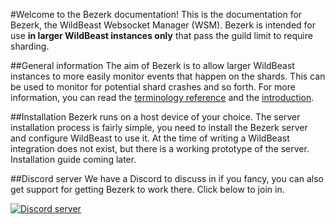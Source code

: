 #Welcome to the Bezerk documentation!
This is the documentation for Bezerk, the WildBeast Websocket Manager (WSM). Bezerk is intended for use **in larger WildBeast instances only** that pass the guild limit to require sharding.

##General information
The aim of Bezerk is to allow larger WildBeast instances to more easily monitor events that happen on the shards. This can be used to monitor for potential shard crashes and so forth. For more information, you can read the [terminology reference](terminology.md) and the [introduction](intro.md).

##Installation
Bezerk runs on a host device of your choice. The server installation process is fairly simple, you need to install the Bezerk server and configure WildBeast to use it. At the time of writing a WildBeast integration does not exist, but there is a working prototype of the server. Installation guide coming later.

##Discord server
We have a Discord to discuss in if you fancy, you can also get support for getting Bezerk to work there. Click below to join in.

  <a href="https://discord.gg/0cFoiR5QVh5LZlQO"><img src="https://discordapp.com/api/guilds/110462143152803840/widget.png?style=banner2" alt="Discord server"></a>